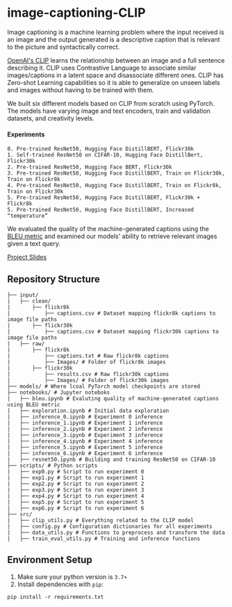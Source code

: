 # image-captioning-CLIP

Image captioning is a machine learning problem where the input received is an image and the output generated is a descriptive caption that is relevant to the picture and syntactically correct.

[OpenAI's CLIP](https://openai.com/research/clip) learns the relationship between an image and a full sentence describing it. CLIP uses Contrastive Language to associate similar images/captions in a latent space and disassociate different ones. CLIP has Zero-shot Learning capabilities so it is able to generalize on unseen labels and images without having to be trained with them. 

We built six different models based on CLIP from scratch using PyTorch. The models have varying image and text encoders, train and validation datasets, and creativity levels.
#### Experiments
```
0. Pre-trained ResNet50, Hugging Face DistillBERT, Flickr30k
1. Self-trained ResNet50 on CIFAR-10, Hugging Face DistillBert, Flickr30k
2. Pre-trained ResNet50, Hugging Face BERT, Flickr30k
3. Pre-trained ResNet50, Hugging Face DistillBERT, Train on Flickr30k, Train on Flickr8k
4. Pre-trained ResNet50, Hugging Face DistillBERT, Train on Flickr8k, Train on Flickr30k
5. Pre-trained ResNet50, Hugging Face DistillBERT, Flickr30k + Flickr8k
5. Pre-trained ResNet50, Hugging Face DistillBERT, Increased “temperature”
```

We evaluated the quality of the machine-generated captions using the [BLEU metric](https://aclanthology.org/P02-1040.pdf) and examined our models' ability to retrieve relevant images given a text query.

[Project Slides](https://docs.google.com/presentation/d/1aLRRgcvadYfl0LNHZWuO7poyO-56RIeh63R_D2vCdk4/edit#slide=id.g2416b87c743_1_0)


## Repository Structure
```
├── input/
|   ├── clean/
|       ├── flickr8k
|           ├── captions.csv # Dataset mapping flickr8k captions to image file paths
|       ├── flickr30k 
|           ├── captions.csv # Dataset mapping flickr30k captions to image file paths
|   ├── raw/
|       ├── flickr8k
|           ├── captions.txt # Raw flickr8k captions
|           ├── Images/ # Folder of flickr8k images
|       ├── flickr30k 
|           ├── results.csv # Raw flickr30k captions
|           ├── Images/ # Folder of flickr30k images
├── models/ # Where lcoal PyTorch model checkpoints are stored
├── notebooks/ # Jupyter noteboks
|   ├── bleu.ipynb # Evaluting quality of machine-generated captions using BLEU metric
|   ├── exploration.ipynb # Initial data exploration
|   ├── inference_0.ipynb # Experiment 0 inference
|   ├── inference_1.ipynb # Experiment 1 inference
|   ├── inference_2.ipynb # Experiment 2 inference
|   ├── inference_3.ipynb # Experiment 3 inference
|   ├── inference_4.ipynb # Experiment 4 inference
|   ├── inference_5.ipynb # Experiment 5 inference
|   ├── inference_6.ipynb # Experiment 6 inference
|   ├── resnet50.ipynb # Building and training ResNet50 on CIFAR-10
├── scripts/ # Python scripts
|   ├── exp0.py # Script to run experiment 0
|   ├── exp1.py # Script to run experiment 1
|   ├── exp2.py # Script to run experiment 2
|   ├── exp3.py # Script to run experiment 3
|   ├── exp4.py # Script to run experiment 4
|   ├── exp5.py # Script to run experiment 5
|   ├── exp6.py # Script to run experiment 6
├── src/
|   ├── clip_utils.py # Everything related to the CLIP model
|   ├── config.py # Configuration dictionaries for all experiments
|   ├── data_utils.py # Functions to preprocess and transform the data
|   ├── train_eval_utils.py # Training and inference functions
```

## Environment Setup
1. Make sure your python version is `3.7+`
2. Install dependencies with `pip`:
```
pip install -r requirements.txt
```
